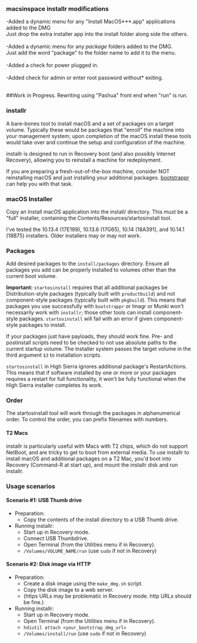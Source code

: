 ### macsinspace installr modifications

-Added a dynamic menu for any "Install MacOS***.app" applications added to the DMG<br>
 Just drop the extra installer app into the install folder along side the others.<br><br>
-Added a dynamic menu for any *package* folders added to the DMG. <br>
 Just add the word "package" to the folder name to add it to the menu.<br><br>
-Added a check for power plugged in.<br><br>
-Added check for admin or enter root password without* exiting.<br><br>


##Work in Progress. Rewriting using "Pashua" front end when "run" is run.

### installr

A bare-bones tool to install macOS and a set of packages on a target volume.
Typically these would be packages that "enroll" the machine into your management system; upon completion of the macOS install these tools would take over and continue the setup and configuration of the machine.

installr is designed to run in Recovery boot (and also possibly Internet Recovery), allowing you to reinstall a machine for redeployment.

If you are preparing a fresh-out-of-the-box machine, consider NOT reinstalling macOS and just installing your additional packages. [bootstrappr](https://github.com/munki/bootstrappr) can help you with that task. 

### macOS Installer

Copy an Install macOS application into the install/ directory. This must be a "full" installer, containing the Contents/Resources/startosinstall tool.

I've tested the 10.13.4 (17E199), 10.13.6 (17G65), 10.14 (18A391), and 10.14.1 (18B75) installers. Older installers may or may not work.

### Packages

Add desired packages to the `install/packages` directory. Ensure all packages you add can be properly installed to volumes other than the current boot volume.

**Important:** `startosinstall` requires that all additional packages be Distribution-style packages (typically built with `productbuild`) and not component-style packages (typically built with `pkgbuild`). This means that packages you use successfully with `bootstrappr` or Imagr or Munki won't necessarily work with `installr`; those other tools can install component-style packages. `startosinstall` will fail with an error if given component-style packages to install.

If your packages just have payloads, they should work fine. Pre- and postinstall scripts need to be checked to not use absolute paths to the current startup volume. The installer system passes the target volume in the third argument `$3` to installation scripts.

`startosinstall` in High Sierra ignores additional package's RestartActions. This means that if software installed by one or more or your packages requires a restart for full functionality, it won't be fully functional when the High Sierra installer completes its work.

### Order

The startosinstall tool will work through the packages in alphanumerical order. To control the order, you can prefix filenames with numbers.

#### T2 Macs

installr is particularly useful with Macs with T2 chips, which do not support NetBoot, and are tricky to get to boot from external media. To use installr to install macOS and additional packages on a T2 Mac, you'd boot into Recovery (Command-R at start up), and mount the installr disk and run installr.

### Usage scenarios

#### Scenario #1: USB Thumb drive

* Preparation:
  * Copy the contents of the install directory to a USB Thumb drive.
* Running installr:
  * Start up in Recovery mode.
  * Connect USB Thumbdrive.
  * Open Terminal (from the Utilities menu if in Recovery).
  * `/Volumes/VOLUME_NAME/run` (use `sudo` if not in Recovery)

#### Scenario #2: Disk image via HTTP

* Preparation:
  * Create a disk image using the `make_dmg.sh` script.
  * Copy the disk image to a web server.
  * (https URLs may be problematic in Recovery mode. http URLs should be fine.)
* Running installr:
  * Start up in Recovery mode.
  * Open Terminal (from the Utilities menu if in Recovery).
  * `hdiutil attach <your_bootstrap_dmg_url>`
  * `/Volumes/install/run` (use `sudo` if not in Recovery)

